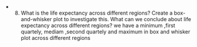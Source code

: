 * 8.	What is the life expectancy across different regions? Create a box-and-whisker plot to investigate this. What can we conclude about life expectancy across different regions?
 we have a minimum ,first quartely, mediam ,second quartely and maximum in box and whisker plot across different regions
